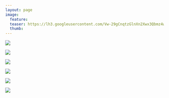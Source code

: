 ```yaml
---
layout: page
image:
  feature:
  teaser: https://lh3.googleusercontent.com/Vw-29gCnqtzGlnXn2Xwx3Qbmz4wAGmBsKBp3ffZonOU=w245
  thumb:
---
```


[![](https://lh3.googleusercontent.com/zTdUNVGPtAlZnZuFWa6UpASWL96P1thxaeyqdqVO8ko=w800)](https://lh3.googleusercontent.com/zTdUNVGPtAlZnZuFWa6UpASWL96P1thxaeyqdqVO8ko=s0)

[![](https://lh3.googleusercontent.com/6PDq-mSxMRjuNeOVQ-DifIKG9s7bWIq3jICnSaJ3DM0=w800)](https://lh3.googleusercontent.com/6PDq-mSxMRjuNeOVQ-DifIKG9s7bWIq3jICnSaJ3DM0=s0)

[![](https://lh3.googleusercontent.com/c4biIHqFSwZ3647lNp4H0st7XxM18NMSub4VqdHXCCg=w800)](https://lh3.googleusercontent.com/c4biIHqFSwZ3647lNp4H0st7XxM18NMSub4VqdHXCCg=s0)

[![](https://lh3.googleusercontent.com/usl_hqWp2JsmL0seAhnF-DLLjtzLwKHOgBDJ5WIhM4c=w800)](https://lh3.googleusercontent.com/usl_hqWp2JsmL0seAhnF-DLLjtzLwKHOgBDJ5WIhM4c=s0)

[![](https://lh3.googleusercontent.com/WntudrDbNGAQWzveLYNa1ikqql_fXiUSHTBhzd_TerQ=w800)](https://lh3.googleusercontent.com/WntudrDbNGAQWzveLYNa1ikqql_fXiUSHTBhzd_TerQ=s0)

[![](https://lh3.googleusercontent.com/FyzFEQi3iNOmHK0-gMEig-DlTXRQK0HEq4uYKYr37_4=w800)](https://lh3.googleusercontent.com/FyzFEQi3iNOmHK0-gMEig-DlTXRQK0HEq4uYKYr37_4=s0)
